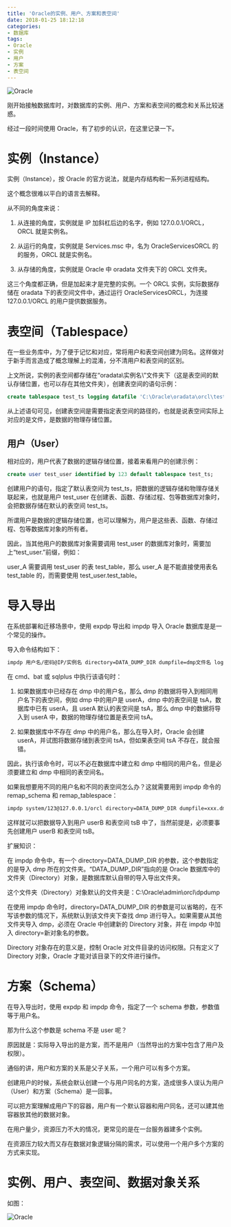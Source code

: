 ```yaml
---
title: 'Oracle的实例、用户、方案和表空间'
date: 2018-01-25 18:12:18
categories:
- 数据库
tags:
- Oracle
- 实例
- 用户
- 方案
- 表空间
---
```


![Oracle](/post-images/oracle-de-shi-li-yong-hu-fang-an-he-biao-kong-jian.jpg)

刚开始接触数据库时，对数据库的实例、用户、方案和表空间的概念和关系比较迷惑。

经过一段时间使用 Oracle，有了初步的认识，在这里记录一下。

<!-- more -->

# 实例（Instance）

实例（Instance），按 Oracle 的官方说法，就是内存结构和一系列进程结构。

这个概念很难以平白的语言去解释。

从不同的角度来说：

1. 从连接的角度，实例就是 IP 加斜杠后边的名字，例如 127.0.0.1/ORCL，ORCL 就是实例名。

2. 从运行的角度，实例就是 Services.msc 中，名为 OracleServicesORCL 的的服务，ORCL 就是实例名。

3. 从存储的角度，实例就是 Oracle 中 oradata 文件夹下的 ORCL 文件夹。

这三个角度都正确，但是加起来才是完整的实例。一个 ORCL 实例，实际数据存储在 oradata 下的表空间文件中，通过运行 OracleServicesORCL，为连接 127.0.0.1/ORCL 的用户提供数据服务。

# 表空间（Tablespace）

在一些业务库中，为了便于记忆和对应，常将用户和表空间创建为同名。这样做对于新手而言造成了概念理解上的混淆，分不清用户和表空间的区别。

上文所说，实例的表空间都存储在“oradata\实例名\”文件夹下（这是表空间的默认存储位置，也可以存在其他文件夹），创建表空间的语句示例：

```sql
create tablespace test_ts logging datafile 'C:\Oracle\oradata\orcl\test_ts.dbf' size 50m;
```

从上述语句可见，创建表空间是需要指定表空间的路径的，也就是说表空间实际上对应的是文件，是数据的物理存储位置。

## 用户（User）

相对应的，用户代表了数据的逻辑存储位置，接着来看用户的创建示例：

```sql
create user test_user identified by 123 default tablespace test_ts;
```

创建用户的语句，指定了默认表空间为 test_ts，把数据的逻辑存储和物理存储关联起来，也就是用户 test_user 在创建表、函数、存储过程、包等数据库对象时，会把数据存储在默认的表空间 test_ts。

所谓用户是数据的逻辑存储位置，也可以理解为，用户是这些表、函数、存储过程、包等数据库对象的所有者。

因此，当其他用户的数据库对象需要调用 test_user 的数据库对象时，需要加上“test_user.”前缀，例如：

user_A 需要调用 test_user 的表 test_table，那么 user_A 是不能直接使用表名 test_table 的，而需要使用 test_user.test_table。

# 导入导出

在系统部署和迁移场景中，使用 expdp 导出和 impdp 导入 Oracle 数据库是是一个常见的操作。

导入命令结构如下：

```bash
impdp 用户名/密码@IP/实例名 directory=DATA_DUMP_DIR dumpfile=dmp文件名 logfile=日志文件名 schemas=dmp中的用户名
```

在 cmd、bat 或 sqlplus 中执行该语句时：

1. 如果数据库中已经存在 dmp 中的用户名，那么 dmp 的数据将导入到相同用户名下的表空间，例如 dmp 中的用户是 userA，dmp 中的表空间是 tsA，数据库中已有 userA，且 userA 默认的表空间是 tsA，那么 dmp 中的数据将导入到 userA 中，数据的物理存储位置是表空间 tsA。

2. 如果数据库中不存在 dmp 中的用户名，那么在导入时，Oracle 会创建 userA，并试图将数据存储到表空间 tsA，但如果表空间 tsA 不存在，就会报错。

因此，执行该命令时，可以不必在数据库中建立和 dmp 中相同的用户名，但是必须要建立和 dmp 中相同的表空间名。

如果我想要用不同的用户名和不同的表空间怎么办？这就需要用到 impdp 命令的 remap_schema 和 remap_tablespace：

```bash
impdp system/123@127.0.0.1/orcl directory=DATA_DUMP_DIR dumpfile=xxx.dmp logfile=xxx.log schemas=userA remap_schema=userA:userB remap_tablespace=tsA:tsB
```

这样就可以把数据导入到用户 userB 和表空间 tsB 中了，当然前提是，必须要事先创建用户 userB 和表空间 tsB。

扩展知识：

在 impdp 命令中，有一个 directory=DATA_DUMP_DIR 的参数，这个参数指定的是导入 dmp 所在的文件夹。“DATA_DUMP_DIR”指向的是 Oracle 数据库中的文件夹（Directory）对象，是数据库默认自带的导入导出文件夹。

这个文件夹（Directory）对象默认的文件夹是：C:\Oracle\admin\orcl\dpdump

在使用 impdp 命令时，directory=DATA_DUMP_DIR 的参数是可以省略的，在不写该参数的情况下，系统默认到该文件夹下查找 dmp 进行导入。如果需要从其他文件夹导入 dmp，必须在 Oracle 中创建新的 Directory 对象，并在 impdp 中加入 directory=新对象名的参数。

Directory 对象存在的意义是，控制 Oracle 对文件目录的访问权限。只有定义了 Directory 对象，Oracle 才能对该目录下的文件进行操作。

# 方案（Schema）

在导入导出时，使用 expdp 和 impdp 命令，指定了一个 schema 参数，参数值等于用户名。

那为什么这个参数是 schema 不是 user 呢？

原因就是：实际导入导出的是方案，而不是用户（当然导出的方案中包含了用户及权限）。

通俗的讲，用户和方案的关系是父子关系，一个用户可以有多个方案。

创建用户的时候，系统会默认创建一个与用户同名的方案，造成很多人误认为用户（User）和方案（Schema）是一回事。

可以把方案理解成用户下的容器，用户有一个默认容器和用户同名，还可以建其他容器放其他的数据对象。

在用户量少，资源压力不大的情况，更常见的是在一台服务器建多个实例。

在资源压力较大而又存在数据对象逻辑分隔的需求，可以使用一个用户多个方案的方式来实现。

# 实例、用户、表空间、数据对象关系

如图：

![Oracle](/post-images/1561173578697.jpg)
